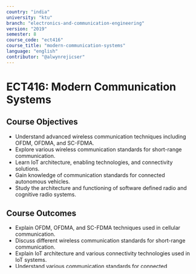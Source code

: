 ```yaml
---
country: "india"
university: "ktu"
branch: "electronics-and-communication-engineering"
version: "2019"
semester: 8
course_code: "ect416"
course_title: "modern-communication-systems"
language: "english"
contributor: "@alwynrejicser"
---
```


# ECT416: Modern Communication Systems

## Course Objectives

- Understand advanced wireless communication techniques including OFDM, OFDMA, and SC-FDMA.
- Explore various wireless communication standards for short-range communication.
- Learn IoT architecture, enabling technologies, and connectivity solutions.
- Gain knowledge of communication standards for connected autonomous vehicles.
- Study the architecture and functioning of software defined radio and cognitive radio systems.

## Course Outcomes

- Explain OFDM, OFDMA, and SC-FDMA techniques used in cellular communication.
- Discuss different wireless communication standards for short-range communication.
- Explain IoT architecture and various connectivity technologies used in IoT systems.
- Understand various communication standards for connected autonomous vehicles.
- Explain the significance and architecture of software defined radio and cognitive radio.

## Course Content

- **Module 1: Cellular Communication System**
  - Need for multi-carrier system.
  - Basics of Orthogonal Frequency Division Multiplexing (OFDM).
  - Multiple access for OFDM systems.
  - Orthogonal Frequency Division Multiple Access (OFDMA).
  - Single carrier Frequency Division Multiple Access (SC-FDMA).
  - Cellular concept, path loss, and shadowing.
  - Doppler shift and multipath effect.
  - Significance of diversity in wireless communication systems.

- **Module 2: Short Range Communication System**
  - Introduction to current wireless technologies, background, and scenario.
  - Future wireless network requirements.
  - IEEE 802.11 (Wi-Fi) standards and applications: IEEE 802.11a/b/g/n/ac/ax.
  - HiperLAN technology.
  - WPAN: IEEE 802.15.1, IEEE 802.15.3 & IEEE 802.15.4.
  - WMAN: IEEE 802.16a - WiMAX.
  - Space-time wireless standards.
  - IEEE 802.16 (Wi-Max standard) and 3GPP-LTE standard.
  - Millimeter wave characteristics and channel performance at 60 GHz.
  - Development of millimeter wave standards.
  - Indoor and outdoor applications for millimeter wave communications.
  - 6G networks – use cases and technologies.

- **Module 3: IoT System**
  - Introduction, characteristics, and physical/logical design of IoT.
  - IoT enabling technologies: Wireless Sensor Networks, Cloud Computing.
  - Evolution of IoT and IoT networking components.
  - IoT connectivity technologies: Zigbee, Wireless HART, RFID, NFC, LoRa, WiFi, Bluetooth.
  - IoT communication technologies:
    - Infrastructure protocols: IPv6, 6LoWPAN.
    - Data protocols: MQTT, MQTT-SN, CoAP.
  - IoT case studies and future trends: Agricultural IoT, Vehicular IoT, Healthcare IoT.

- **Module 4: Intelligent Transport System**
  - Introduction to intelligent vehicular communication and evolution.
  - Vehicular networks and Intelligent Transport Systems (ITS).
  - Vehicular communication standards/technologies: DSRC, IEEE 802.11p WAVE, IEEE 1609.
  - IEEE 802.15.7 - Visible Light Communication (VLC).
  - 4G/5G Device-to-Device (D2D) communication.
  - 6G cellular networks and connected autonomous vehicles.
  - Operational scenario: Collision avoidance.

- **Module 5: Software Defined Radio System**
  - Software radio concepts and operating frequency bands.
  - Transmitter and receiver specifications of SDR.
  - Architecture of SDR.
  - Introduction to cognitive radio.
  - Significance of cognitive radio and spectrum subleasing.
  - Spectrum sharing in cognitive radio.
  - Implementation of cognitive radio.

## References

1. Dipankar Raychaudhuri, Mario Gerla, *Emerging Wireless Technologies and the Future Mobile Internet*, Cambridge University Press, 2011.  
2. Arshdeep Bahga, Vijay Madisetti, *Internet of Things: A Hands-on Approach*, VPT, 2014.  
3. Paul, A., Chilamkurti, N., Daniel, A., Rho, S., *Intelligent Vehicular Networks and Communications: Fundamentals, Architectures and Solutions*, Elsevier, 2016.  
4. Peter B. Kenington, *RF and Baseband Techniques for Software Defined Radio*, Artech House Mobile Communication, 2005.  
5. Aditya K. Jagannatham, *Principles of Modern Wireless Communication Systems*, Tata McGraw Hill, 2016.  
6. T.L. Singal, *Wireless Communications*, Tata McGraw Hill Education, 2nd Edition, 2011.  
7. K.C. Huang, Z. Wang, *Millimeter Wave Communication Systems*, John Wiley & Sons.  
8. Sudip Misra, Anandarup Mukherjee, Arijit Roy, *Introduction to IoT*, Cambridge University Press, 2021.  
9. George J. Dimitrakopoulos, *Current Technologies in Vehicular Communication*, Springer International Publishing, 2017.  
10. He, J., Yang, K., Chen, H.H., "6G Cellular Networks and Connected Autonomous Vehicles", IEEE Network, vol. 35, no. 4, pp. 255-261, 2020.  
11. Walter Tuttlebee, *SDR Enabling Technologies*, John Wiley.  
12. Huseyin Arslan, *Cognitive Radio, SDR and Adaptive Wireless System*, Springer, 2007.  

